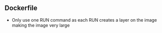 ## Dockerfile

- Only use one RUN command as each RUN creates a layer on the image making the image very large
